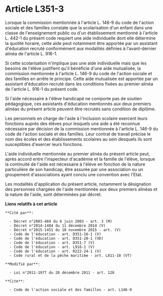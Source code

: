 # Article L351-3

Lorsque la commission mentionnée à l'article L. 146-9 du code de l'action sociale et des familles constate  que la
scolarisation d'un enfant dans une classe de l'enseignement  public ou d'un établissement mentionné à l'article L. 442-1 du
présent  code requiert une aide individuelle dont elle détermine la quotité  horaire, cette aide peut notamment être apportée
par un assistant  d'éducation recruté conformément aux modalités définies à  l'avant-dernier alinéa de l'article L. 916-1. 

Si  cette scolarisation n'implique pas une aide individuelle mais que les  besoins de l'élève justifient qu'il bénéficie
d'une aide mutualisée, la  commission mentionnée à l'article L. 146-9 du code de l'action sociale et des familles en  arrête
le principe. Cette aide mutualisée est apportée par un assistant  d'éducation recruté dans les conditions fixées au premier
alinéa de  l'article L. 916-1 du présent code. 

Si l'aide  nécessaire à l'élève handicapé ne comporte pas de soutien pédagogique,  ces assistants d'éducation mentionnés aux
deux premiers alinéas du  présent article peuvent être recrutés sans condition de diplôme. 

Les personnels en charge de l'aide à l'inclusion scolaire exercent  leurs fonctions auprès des élèves pour lesquels une aide
a été reconnue  nécessaire par décision de la commission mentionnée à l'article L. 146-9 du code de l'action sociale et des
familles.  Leur contrat de travail précise le nom des écoles et des établissements  scolaires au sein desquels ils sont
susceptibles d'exercer leurs  fonctions. 

L'aide individuelle mentionnée au  premier alinéa du présent article peut, après accord entre l'inspecteur  d'académie et la
famille de l'élève, lorsque la continuité de l'aide est  nécessaire à l'élève en fonction de la nature particulière de son
handicap, être assurée par une association ou un groupement  d'associations ayant conclu une convention avec l'Etat. 

Les modalités d'application du présent article, notamment la  désignation des personnes chargées de l'aide mentionnée aux
deux  premiers alinéas et la nature de l'aide, sont déterminées par décret.

**Liens relatifs à cet article**

	**Cité par**:

	  - Décret n°2003-484 du 6 juin 2003 - art. 3 (M)
	  - Décret n°2014-1484 du 11 décembre 2014 (V)
	  - Décret n°2015-1451 du 10 novembre 2015 - art. (V)
	  - Code de l'éducation - art. D351-16-1 (V)
	  - Code de l'éducation - art. D351-20-1 (VD)
	  - Code de l'éducation - art. D351-7 (V)
	  - Code de l'éducation - art. L916-1 (V)
	  - Code de l'éducation - art. R222-24-1 (V)
	  - Code rural et de la pêche maritime - art. L811-10 (VT)

	**Modifié par**:

	  - Loi n°2011-1977 du 28 décembre 2011 - art. 128

	**Cite**:

	  - Code de l'action sociale et des familles - art. L146-9
